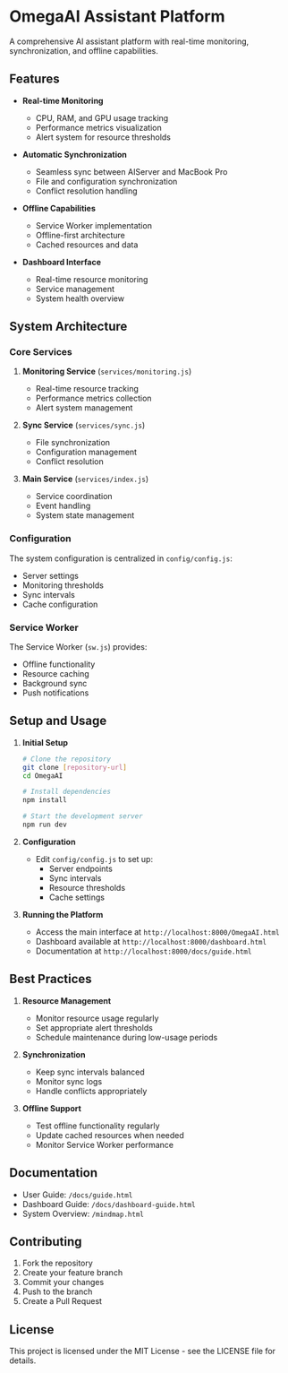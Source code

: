 # OmegaAI Assistant Platform

A comprehensive AI assistant platform with real-time monitoring, synchronization, and offline capabilities.

## Features

- **Real-time Monitoring**
  - CPU, RAM, and GPU usage tracking
  - Performance metrics visualization
  - Alert system for resource thresholds

- **Automatic Synchronization**
  - Seamless sync between AIServer and MacBook Pro
  - File and configuration synchronization
  - Conflict resolution handling

- **Offline Capabilities**
  - Service Worker implementation
  - Offline-first architecture
  - Cached resources and data

- **Dashboard Interface**
  - Real-time resource monitoring
  - Service management
  - System health overview

## System Architecture

### Core Services

1. **Monitoring Service** (`services/monitoring.js`)
   - Real-time resource tracking
   - Performance metrics collection
   - Alert system management

2. **Sync Service** (`services/sync.js`)
   - File synchronization
   - Configuration management
   - Conflict resolution

3. **Main Service** (`services/index.js`)
   - Service coordination
   - Event handling
   - System state management

### Configuration

The system configuration is centralized in `config/config.js`:
- Server settings
- Monitoring thresholds
- Sync intervals
- Cache configuration

### Service Worker

The Service Worker (`sw.js`) provides:
- Offline functionality
- Resource caching
- Background sync
- Push notifications

## Setup and Usage

1. **Initial Setup**
   ```bash
   # Clone the repository
   git clone [repository-url]
   cd OmegaAI

   # Install dependencies
   npm install

   # Start the development server
   npm run dev
   ```

2. **Configuration**
   - Edit `config/config.js` to set up:
     - Server endpoints
     - Sync intervals
     - Resource thresholds
     - Cache settings

3. **Running the Platform**
   - Access the main interface at `http://localhost:8000/OmegaAI.html`
   - Dashboard available at `http://localhost:8000/dashboard.html`
   - Documentation at `http://localhost:8000/docs/guide.html`

## Best Practices

1. **Resource Management**
   - Monitor resource usage regularly
   - Set appropriate alert thresholds
   - Schedule maintenance during low-usage periods

2. **Synchronization**
   - Keep sync intervals balanced
   - Monitor sync logs
   - Handle conflicts appropriately

3. **Offline Support**
   - Test offline functionality regularly
   - Update cached resources when needed
   - Monitor Service Worker performance

## Documentation

- User Guide: `/docs/guide.html`
- Dashboard Guide: `/docs/dashboard-guide.html`
- System Overview: `/mindmap.html`

## Contributing

1. Fork the repository
2. Create your feature branch
3. Commit your changes
4. Push to the branch
5. Create a Pull Request

## License

This project is licensed under the MIT License - see the LICENSE file for details.
